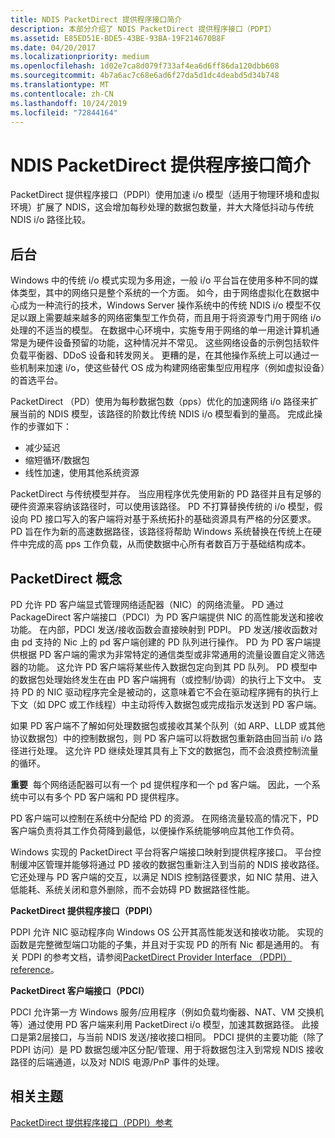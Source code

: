 ```yaml
---
title: NDIS PacketDirect 提供程序接口简介
description: 本部分介绍了 NDIS PacketDirect 提供程序接口（PDPI）
ms.assetid: E85ED51E-BDE5-43BE-93BA-19F214670B8F
ms.date: 04/20/2017
ms.localizationpriority: medium
ms.openlocfilehash: 1d02e7ca8d079f733af4ea6d6ff86da120dbb608
ms.sourcegitcommit: 4b7a6ac7c68e6ad6f27da5d1dc4deabd5d34b748
ms.translationtype: MT
ms.contentlocale: zh-CN
ms.lasthandoff: 10/24/2019
ms.locfileid: "72844164"
---
```

# <a name="introduction-to-the-ndis-packetdirect-provider-interface"></a>NDIS PacketDirect 提供程序接口简介


PacketDirect 提供程序接口（PDPI）使用加速 i/o 模型（适用于物理环境和虚拟环境）扩展了 NDIS，这会增加每秒处理的数据包数量，并大大降低抖动与传统 NDIS i/o 路径比较。

## <a name="background"></a>后台


Windows 中的传统 i/o 模式实现为多用途，一般 i/o 平台旨在使用多种不同的媒体类型，其中的网络只是整个系统的一个方面。 如今，由于网络虚拟化在数据中心成为一种流行的技术，Windows Server 操作系统中的传统 NDIS i/o 模型不仅足以跟上需要越来越多的网络密集型工作负荷，而且用于将资源专门用于网络 i/o 处理的不适当的模型。 在数据中心环境中，实施专用于网络的单一用途计算机通常是为硬件设备预留的功能，这种情况并不常见。 这些网络设备的示例包括软件负载平衡器、DDoS 设备和转发网关。 更糟的是，在其他操作系统上可以通过一些机制来加速 i/o，使这些替代 OS 成为构建网络密集型应用程序（例如虚拟设备）的首选平台。

PacketDirect （PD）使用为每秒数据包数（pps）优化的加速网络 i/o 路径来扩展当前的 NDIS 模型，该路径的阶数比传统 NDIS i/o 模型看到的量高。 完成此操作的步骤如下：

-   减少延迟
-   缩短循环/数据包
-   线性加速，使用其他系统资源

PacketDirect 与传统模型并存。 当应用程序优先使用新的 PD 路径并且有足够的硬件资源来容纳该路径时，可以使用该路径。 PD 不打算替换传统的 i/o 模型，假设向 PD 接口写入的客户端将对基于系统拓扑的基础资源具有严格的分区要求。 PD 旨在作为新的高速数据路径，该路径将帮助 Windows 系统替换在传统上在硬件中完成的高 pps 工作负载，从而使数据中心所有者数百万于基础结构成本。

## <a name="packetdirect-concepts"></a>PacketDirect 概念


PD 允许 PD 客户端显式管理网络适配器（NIC）的网络流量。 PD 通过 PackageDirect 客户端接口（PDCI）为 PD 客户端提供 NIC 的高性能发送和接收功能。 在内部，PDCI 发送/接收函数会直接映射到 PDPI。 PD 发送/接收函数对由 pd 支持的 Nic 上的 pd 客户端创建的 PD 队列进行操作。 PD 为 PD 客户端提供根据 PD 客户端的需求为非常特定的通信类型或非常通用的流量设置自定义筛选器的功能。 这允许 PD 客户端将某些传入数据包定向到其 PD 队列。 PD 模型中的数据包处理始终发生在由 PD 客户端拥有（或控制/协调）的执行上下文中。 支持 PD 的 NIC 驱动程序完全是被动的，这意味着它不会在驱动程序拥有的执行上下文（如 DPC 或工作线程）中主动将传入数据包或完成指示发送到 PD 客户端。

如果 PD 客户端不了解如何处理数据包或接收其某个队列（如 ARP、LLDP 或其他协议数据包）中的控制数据包，则 PD 客户端可以将数据包重新路由回当前 i/o 路径进行处理。 这允许 PD 继续处理其具有上下文的数据包，而不会浪费控制流量的循环。

**重要**  每个网络适配器可以有一个 pd 提供程序和一个 pd 客户端。 因此，一个系统中可以有多个 PD 客户端和 PD 提供程序。

 

PD 客户端可以控制在系统中分配给 PD 的资源。 在网络流量较高的情况下，PD 客户端负责将其工作负荷降到最低，以便操作系统能够响应其他工作负荷。

Windows 实现的 PacketDirect 平台将客户端接口映射到提供程序接口。 平台控制缓冲区管理并能够将通过 PD 接收的数据包重新注入到当前的 NDIS 接收路径。 它还处理与 PD 客户端的交互，以满足 NDIS 控制路径要求，如 NIC 禁用、进入低能耗、系统关闭和意外删除，而不会妨碍 PD 数据路径性能。

**PacketDirect 提供程序接口（PDPI）**

PDPI 允许 NIC 驱动程序向 Windows OS 公开其高性能发送和接收功能。 实现的函数是完整微型端口功能的子集，并且对于实现 PD 的所有 Nic 都是通用的。 有关 PDPI 的参考文档，请参阅[PacketDirect Provider Interface （PDPI） reference](https://docs.microsoft.com/windows-hardware/drivers/ddi/_netvista/)。

**PacketDirect 客户端接口（PDCI）**

PDCI 允许第一方 Windows 服务/应用程序（例如负载均衡器、NAT、VM 交换机等）通过使用 PD 客户端来利用 PacketDirect i/o 模型，加速其数据路径。 此接口是第2层接口，与当前 NDIS 发送/接收接口相同。 PDCI 提供的主要功能（除了 PDPI 访问）是 PD 数据包缓冲区分配/管理、用于将数据包注入到常规 NDIS 接收路径的后端通道，以及对 NDIS 电源/PnP 事件的处理。

## <a name="related-topics"></a>相关主题


[PacketDirect 提供程序接口（PDPI）参考](https://docs.microsoft.com/windows-hardware/drivers/ddi/_netvista/)

 

 






